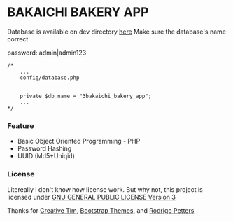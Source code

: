 # BAKAICHI BAKERY APP

Database is available on dev directory [here](./dev/3bakaichi_bakery_app.sql)
Make sure the database's name correct

password:
admin|admin123

```
/*
	...
	config/database.php


    private $db_name = "3bakaichi_bakery_app";
    ...
*/
```

### Feature
- Basic Object Oriented Programming - PHP
- Password Hashing
- UUID (Md5+Uniqid)

### License
Litereally i don't know how license work.
But why not, this project is licensed under [GNU GENERAL PUBLIC LICENSE Version 3](./LICENSE.md)

Thanks for [Creative Tim](http://www.creative-tim.com), [Bootstrap Themes](https://bootstrapthemes.co/), and [Rodrigo Petters](https://github.com/rodrigofmp)